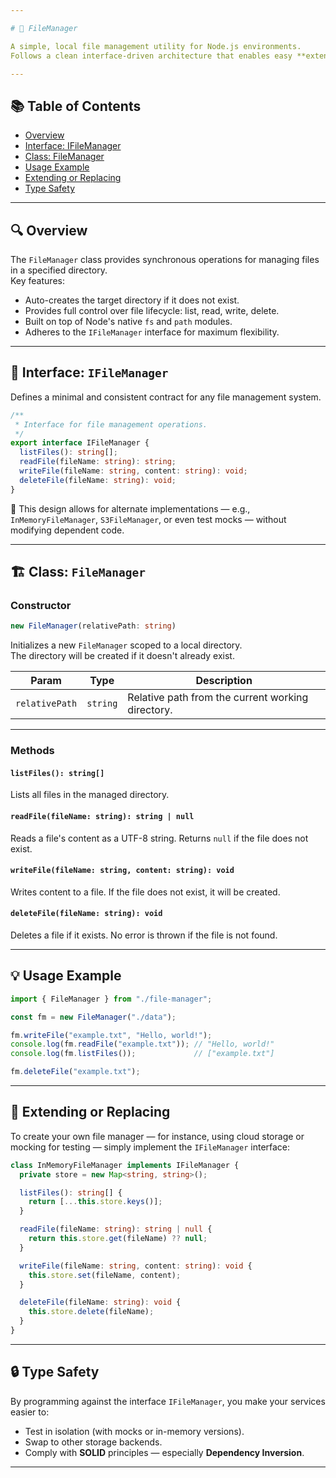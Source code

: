 ```yaml
---

# 📁 FileManager

A simple, local file management utility for Node.js environments.  
Follows a clean interface-driven architecture that enables easy **extension** and **replacement** — for example, switching to cloud storage or mocking file operations in tests.

---
```


## 📚 Table of Contents

- [Overview](#overview)
- [Interface: IFileManager](#interface-ifilemanager)
- [Class: FileManager](#class-filemanager)
- [Usage Example](#usage-example)
- [Extending or Replacing](#extending-or-replacing)
- [Type Safety](#type-safety)

---

## 🔍 Overview

The `FileManager` class provides synchronous operations for managing files in a specified directory.  
Key features:
- Auto-creates the target directory if it does not exist.
- Provides full control over file lifecycle: list, read, write, delete.
- Built on top of Node's native `fs` and `path` modules.
- Adheres to the `IFileManager` interface for maximum flexibility.

---

## 🧩 Interface: `IFileManager`

Defines a minimal and consistent contract for any file management system.

```ts
/**
 * Interface for file management operations.
 */
export interface IFileManager {
  listFiles(): string[];
  readFile(fileName: string): string;
  writeFile(fileName: string, content: string): void;
  deleteFile(fileName: string): void;
}
```

🔁 This design allows for alternate implementations — e.g., `InMemoryFileManager`, `S3FileManager`, or even test mocks — without modifying dependent code.

---

## 🏗 Class: `FileManager`

### Constructor

```ts
new FileManager(relativePath: string)
```

Initializes a new `FileManager` scoped to a local directory.  
The directory will be created if it doesn't already exist.

| Param           | Type     | Description                                          |
|-----------------|----------|------------------------------------------------------|
| `relativePath`  | `string` | Relative path from the current working directory.    |

---

### Methods

#### `listFiles(): string[]`

Lists all files in the managed directory.

#### `readFile(fileName: string): string | null`

Reads a file's content as a UTF-8 string. Returns `null` if the file does not exist.

#### `writeFile(fileName: string, content: string): void`

Writes content to a file. If the file does not exist, it will be created.

#### `deleteFile(fileName: string): void`

Deletes a file if it exists. No error is thrown if the file is not found.

---

## 💡 Usage Example

```ts
import { FileManager } from "./file-manager";

const fm = new FileManager("./data");

fm.writeFile("example.txt", "Hello, world!");
console.log(fm.readFile("example.txt")); // "Hello, world!"
console.log(fm.listFiles());             // ["example.txt"]

fm.deleteFile("example.txt");
```

---

## 🔧 Extending or Replacing

To create your own file manager — for instance, using cloud storage or mocking for testing — simply implement the `IFileManager` interface:

```ts
class InMemoryFileManager implements IFileManager {
  private store = new Map<string, string>();

  listFiles(): string[] {
    return [...this.store.keys()];
  }

  readFile(fileName: string): string | null {
    return this.store.get(fileName) ?? null;
  }

  writeFile(fileName: string, content: string): void {
    this.store.set(fileName, content);
  }

  deleteFile(fileName: string): void {
    this.store.delete(fileName);
  }
}
```

---

## 🔒 Type Safety

By programming against the interface `IFileManager`, you make your services easier to:
- Test in isolation (with mocks or in-memory versions).
- Swap to other storage backends.
- Comply with **SOLID** principles — especially **Dependency Inversion**.

---